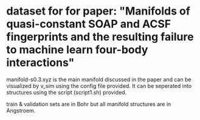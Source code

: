 # dataset for for paper: "Manifolds of quasi-constant SOAP and ACSF fingerprints and the resulting failure to machine learn four-body interactions" 


manifold-s0.3.xyz is the main manifold discussed in the paper and can be visualized by v_sim using the config file provided. It can be seperated into structures using the script (script1.sh) provided. 

train & validation sets are in Bohr but all manifold structures are in Angstroem.
